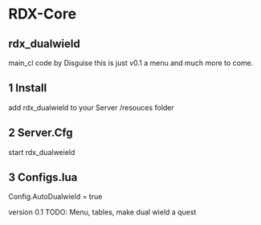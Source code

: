 # RDX-Core
## rdx_dualwield
main_cl code by Disguise this is just v0.1 a menu and much more to come.


## 1 Install
add rdx_dualwield to your Server /resouces folder

## 2 Server.Cfg
start rdx_dualweield

## 3 Configs.lua
Config.AutoDualwield = true

version 0.1
TODO: Menu, tables, make dual wield a quest
